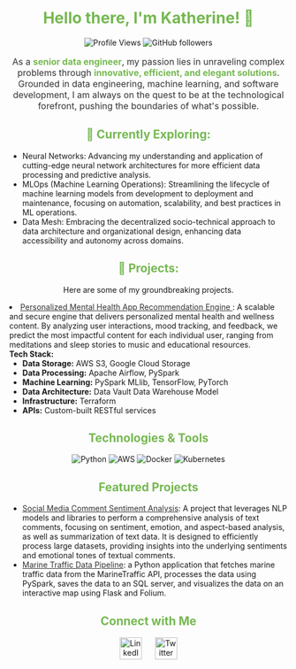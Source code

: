 <h1 align="center" style="color: #76b852;">Hello there, I'm Katherine! 👋</h1>

<p align="center">
  <img src="https://komarev.com/ghpvc/?username=schrodingerkitkat&color=blue&style=flat-square&label=Profile+Views" alt="Profile Views">
  <img src="https://img.shields.io/github/followers/schrodingerkitkat?style=social" alt="GitHub followers">
</p>

<p align="center" style="font-size:16px; color: #333;">As a <strong style="color: #76b852;">senior data engineer</strong>, my passion lies in unraveling complex problems through <strong style="color: #76b852;">innovative, efficient, and elegant solutions</strong>. Grounded in data engineering, machine learning, and software development, I am always on the quest to be at the technological forefront, pushing the boundaries of what's possible.</p>

<h2 align="center" style="color: #76b852;">🌱 Currently Exploring:</h2>
<ul>
  <li>Neural Networks: Advancing my understanding and application of cutting-edge neural network architectures for more efficient data processing and predictive analysis.</li>
  <li>MLOps (Machine Learning Operations): Streamlining the lifecycle of machine learning models from development to deployment and maintenance, focusing on automation, scalability, and best practices in ML operations.</li>
  <li>Data Mesh: Embracing the decentralized socio-technical approach to data architecture and organizational design, enhancing data accessibility and autonomy across domains.</li>
</ul>

<h2 align="center" style="color: #76b852;">🔭 Projects:</h2>
<p align="center">Here are some of my groundbreaking projects.</p>
<li>
  <a href="https://github.com/schrodingerkitkat/welness_app_recomendations/tree/main" style="color: #333;">
    Personalized Mental Health App Recommendation Engine
  </a>: A scalable and secure engine that delivers personalized mental health and wellness content. By analyzing user interactions, mood tracking, and feedback, we predict the most impactful content for each individual user, ranging from meditations and sleep stories to music and educational resources.
  <br>
  <strong>Tech Stack:</strong>
  <ul>
      <li><strong>Data Storage:</strong> AWS S3, Google Cloud Storage</li>
      <li><strong>Data Processing:</strong> Apache Airflow, PySpark</li>
      <li><strong>Machine Learning:</strong> PySpark MLlib, TensorFlow, PyTorch</li>
      <li><strong>Data Architecture:</strong> Data Vault Data Warehouse Model</li>
      <li><strong>Infrastructure:</strong> Terraform</li>
      <li><strong>APIs:</strong> Custom-built RESTful services</li>
  </ul>

</li>


<h2 align="center" style="color: #76b852;">Technologies & Tools</h2>
<p align="center">
  <img src="https://img.shields.io/badge/-Python-black?style=for-the-badge&logo=python" alt="Python">
  <img src="https://img.shields.io/badge/-AWS-black?style=for-the-badge&logo=amazon-aws" alt="AWS">
  <img src="https://img.shields.io/badge/-Docker-black?style=for-the-badge&logo=docker" alt="Docker">
  <img src="https://img.shields.io/badge/-Kubernetes-black?style=for-the-badge&logo=kubernetes" alt="Kubernetes">
</p>

<h2 align="center" style="color: #76b852;">Featured Projects</h2>

<ul>
  <li><a href="https://github.com/schrodingerkitkat/comment_sentiment" style="color: #333;">Social Media Comment Sentiment Analysis</a>: A project that leverages NLP models and libraries to perform a comprehensive analysis of text comments, focusing on sentiment, emotion, and aspect-based analysis, as well as summarization of text data. It is designed to efficiently process large datasets, providing insights into the underlying sentiments and emotional tones of textual comments.</li>
  <li><a href="https://github.com/schrodingerkitkat/boat_eta" style="color: #333;">Marine Traffic Data Pipeline</a>: a Python application that fetches marine traffic data from the MarineTraffic API, processes the data using PySpark, saves the data to an SQL server, and visualizes the data on an interactive map using Flask and Folium.</li>
</ul>

<h2 align="center" style="color: #76b852;">Connect with Me</h2>
<p align="center">
  <a href="Your LinkedIn URL"><img src="Your LinkedIn Icon URL" alt="LinkedIn" style="width:40px;height:40px; margin: 0 10px;"></a>
  <a href="Your Twitter URL"><img src="Your Twitter Icon URL" alt="Twitter" style="width:40px;height:40px; margin: 0 10px;"></a>
  <a href="Your Blog URL"><img src="Your Blog Icon URL" alt="Blog" style="width:40
